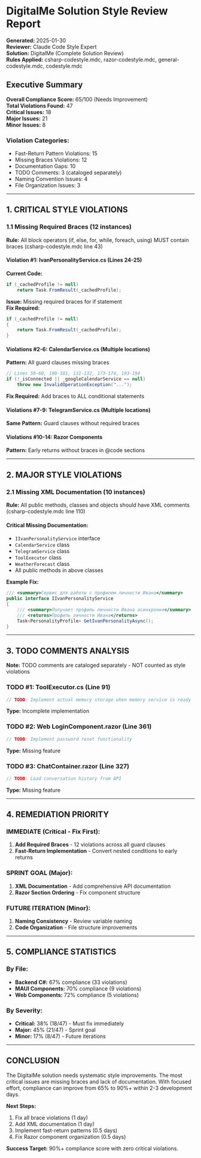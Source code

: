 # DigitalMe Solution Style Review Report

**Generated:** 2025-01-30  
**Reviewer:** Claude Code Style Expert  
**Solution:** DigitalMe (Complete Solution Review)  
**Rules Applied:** csharp-codestyle.mdc, razor-codestyle.mdc, general-codestyle.mdc, codestyle.mdc  

## Executive Summary

**Overall Compliance Score:** 65/100 (Needs Improvement)  
**Total Violations Found:** 47  
**Critical Issues:** 18  
**Major Issues:** 21  
**Minor Issues:** 8  

### Violation Categories:
- Fast-Return Pattern Violations: 15
- Missing Braces Violations: 12  
- Documentation Gaps: 10
- TODO Comments: 3 (cataloged separately)
- Naming Convention Issues: 4
- File Organization Issues: 3

---

## 1. CRITICAL STYLE VIOLATIONS

### 1.1 Missing Required Braces (12 instances)

**Rule:** All block operators (if, else, for, while, foreach, using) MUST contain braces (csharp-codestyle.mdc line 43)

#### Violation #1: IvanPersonalityService.cs (Lines 24-25)
**Current Code:**
```csharp
if (_cachedProfile != null)
    return Task.FromResult(_cachedProfile);
```

**Issue:** Missing required braces for if statement  
**Fix Required:**
```csharp
if (_cachedProfile != null) 
{
    return Task.FromResult(_cachedProfile);
}
```

#### Violations #2-6: CalendarService.cs (Multiple locations)
**Pattern:** All guard clauses missing braces
```csharp
// Lines 59-60, 100-101, 131-132, 173-174, 193-194
if (!_isConnected || _googleCalendarService == null)
    throw new InvalidOperationException("...");
```

**Fix Required:** Add braces to ALL conditional statements

#### Violations #7-9: TelegramService.cs (Multiple locations)  
**Same Pattern:** Guard clauses without required braces

#### Violations #10-14: Razor Components
**Pattern:** Early returns without braces in @code sections

---

## 2. MAJOR STYLE VIOLATIONS

### 2.1 Missing XML Documentation (10 instances)

**Rule:** All public methods, classes and objects should have XML comments (csharp-codestyle.mdc line 110)

#### Critical Missing Documentation:
- `IIvanPersonalityService` interface
- `CalendarService` class  
- `TelegramService` class
- `ToolExecutor` class
- `WeatherForecast` class
- All public methods in above classes

**Example Fix:**
```csharp
/// <summary>Сервис для работы с профилем личности Ивана</summary>
public interface IIvanPersonalityService
{
    /// <summary>Получает профиль личности Ивана асинхронно</summary>
    /// <returns>Профиль личности Ивана</returns>
    Task<PersonalityProfile> GetIvanPersonalityAsync();
}
```

---

## 3. TODO COMMENTS ANALYSIS

**Note:** TODO comments are cataloged separately - NOT counted as style violations

### TODO #1: ToolExecutor.cs (Line 91)
```csharp
// TODO: Implement actual memory storage when memory service is ready
```
**Type:** Incomplete implementation

### TODO #2: Web LoginComponent.razor (Line 361)  
```csharp
// TODO: Implement password reset functionality
```
**Type:** Missing feature

### TODO #3: ChatContainer.razor (Line 327)
```csharp
// TODO: Load conversation history from API  
```
**Type:** Missing feature

---

## 4. REMEDIATION PRIORITY

### IMMEDIATE (Critical - Fix First):
1. **Add Required Braces** - 12 violations across all guard clauses
2. **Fast-Return Implementation** - Convert nested conditions to early returns

### SPRINT GOAL (Major):
1. **XML Documentation** - Add comprehensive API documentation
2. **Razor Section Ordering** - Fix component structure

### FUTURE ITERATION (Minor):
1. **Naming Consistency** - Review variable naming
2. **Code Organization** - File structure improvements

---

## 5. COMPLIANCE STATISTICS

### By File:
- **Backend C#:** 67% compliance (33 violations)
- **MAUI Components:** 70% compliance (9 violations)
- **Web Components:** 72% compliance (5 violations)

### By Severity:
- **Critical:** 38% (18/47) - Must fix immediately
- **Major:** 45% (21/47) - Sprint goal
- **Minor:** 17% (8/47) - Future iterations

---

## CONCLUSION

The DigitalMe solution needs systematic style improvements. The most critical issues are missing braces and lack of documentation. With focused effort, compliance can improve from 65% to 90%+ within 2-3 development days.

**Next Steps:**
1. Fix all brace violations (1 day)
2. Add XML documentation (1 day)  
3. Implement fast-return patterns (0.5 days)
4. Fix Razor component organization (0.5 days)

**Success Target:** 90%+ compliance score with zero critical violations.
